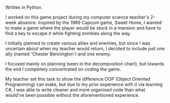 Written in Python.

I worked on this game project during my computer science teacher's 2-week absence. Inspired by the 1989 Capcom game, Sweet Home, I wanted to make a game where the player would be stuck in a mansion and have to find a key to escape it while fighting zombies along the way.

I initially planned to create various allies and enemies, but since I was uncertain about when my teacher would return, I decided to include just one ally (named 'Chester Bennington') and one enemy.

I focused mainly on planning (seen in the decomposition chart), but towards the end I completely concentrated on coding the game.

My teacher set this task to show the difference OOP (Object Oriented Programming) can make, but due to my prior experience with it via learning C#, I was able to write cleaner and more organised code than what would've been possible without the aforementioned experience.
